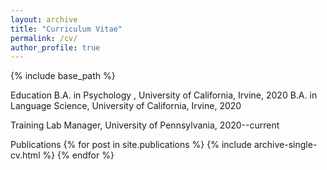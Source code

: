 ```yaml
---
layout: archive
title: "Curriculum Vitae"
permalink: /cv/
author_profile: true
---
```


{% include base_path %}

Education
B.A. in Psychology , University of California, Irvine, 2020
B.A. in Language Science, University of California, Irvine, 2020

Training
Lab Manager, University of Pennsylvania, 2020--current

Publications
{% for post in site.publications %} {% include archive-single-cv.html %} {% endfor %}
